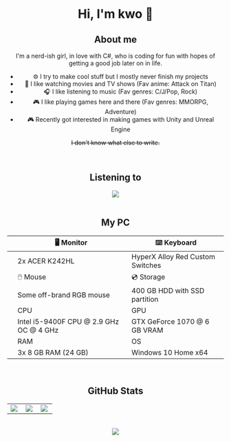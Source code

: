 # <div align="center">Hi, I'm kwo 🌸</div>

<!-- About Me -->
## <div align="center">About me</div>

<div align="center">
  <p>I'm a nerd-ish girl, in love with C#, who is coding for fun with hopes of getting a good job later on in life.</p>
  
  <ul style="display: table;">
    <li>⚙️ I try to make cool stuff but I mostly never finish my projects</li>
    <li>🎥 I like watching movies and TV shows (Fav anime: Attack on Titan)</li>
    <li>🎧 I like listening to music (Fav genres: C/J/Pop, Rock)</li>
    <li>🎮 I like playing games here and there (Fav genres: MMORPG, Adventure)</li>
    <li>🎮 Recently got interested in making games with Unity and Unreal Engine</li>
  </ul>  
  
  <p><strike>I don't know what else to write.</strike></p>
</div>
<!-- About Me -->

<br />

<!-- Spotify -->
## <div align="center">Listening to</div>

<div align="center">
  <img src="https://spotify-github-profile.vercel.app/api/view?uid=948gaxqqryetkwyhbb8arr67m&cover_image=false" />
</div>
<!-- Spotify -->

<br />

<!-- PC -->
## <div align="center">My PC</div>

<div align="center">
  <table class="tg">
  <thead>
    <tr>
      <th class="tg-o1jl"></th>
      <th class="tg-o1jl">🖥️ Monitor</th>
      <th class="tg-o1jl">⌨️ Keyboard</th>
    </tr>
  </thead>
  <tbody>
    <tr>
      <td class="tg-umm4"></td>
      <td class="tg-umm4">2x ACER K242HL</td>
      <td class="tg-umm4">HyperX Alloy Red Custom Switches</td>
    </tr>
    <tr>
      <td class="tg-o1jl"></td>
      <td class="tg-o1jl">🖱️ Mouse</td>
      <td class="tg-o1jl">💿 Storage</td>
    </tr>
    <tr>
      <td class="tg-umm4"></td>
      <td class="tg-umm4">Some off-brand RGB mouse</td>
      <td class="tg-umm4">400 GB HDD with SSD partition</td>
    </tr>
    <tr>
      <td class="tg-o1jl"></td>
      <td class="tg-o1jl">CPU</td>
      <td class="tg-o1jl">GPU</td>
    </tr>
    <tr>
      <td class="tg-umm4"></td>
      <td class="tg-umm4">Intel i5-9400F CPU @ 2.9 GHz OC @ 4 GHz</td>
      <td class="tg-umm4">GTX GeForce 1070 @ 6 GB VRAM</td>
    </tr>
    <tr>
      <td class="tg-o1jl"></td>
      <td class="tg-o1jl">RAM</td>
      <td class="tg-o1jl">OS</td>
    </tr>
    <tr>
      <td class="tg-umm4"></td>
      <td class="tg-umm4">3x 8 GB RAM (24 GB)</td>
      <td class="tg-umm4">Windows 10 Home x64</td>
    </tr>
  </tbody>
  </table>
</div>
<!-- PC -->

<br />

## <div align="center">GitHub Stats</div>

<div align="center">
  
  <center>
    <table>
      <tr>
          <td><img align="left" src="https://github-readme-stats.vercel.app/api?username=kageroukw&theme=material-palenight&count_private=true" /></td>
          <td><img align="left" src="https://github-readme-stats.vercel.app/api/wakatime/?username=minato&theme=material-palenight&layout=compact"/></td>
          <td><img align="left" src="https://github-readme-stats.vercel.app/api/top-langs/?username=kageroukw&theme=material-palenight&layout=compact"/></td>
      </tr>   
    </table>
  </center>
</div>
<br />
<div align="center">
  <img src="https://komarev.com/ghpvc/?username=kageroukw&color=ff69b4&style=flat-square&label=Profile+Visits" />
</div>
